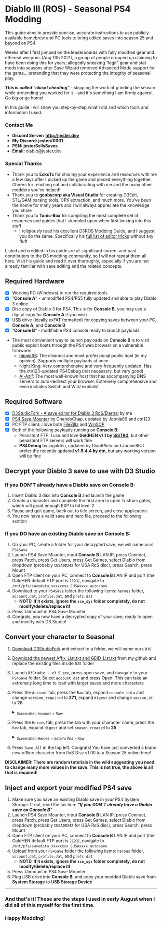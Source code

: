 [//]: # (Fuck you D-R-A-S-T-I-C: liar, drama queen, exhaustingly verbose, condescending, elitist piece of shit)
[//]: # (Fuck you TnuC_INC: jealous, angry, petty, drug addict. and you're slow af)
[//]: # (Fuck you VXDeviLsSonXV: thief, liar, leech, clout chaser, borderline talentless, drug addicted divorcee)
[//]: # (All of you nerds have been sweating over this shit for "7+ years." I did it better and faster, and you will not regain the #1 spots)

# Diablo III (ROS) - Seasonal PS4 Modding

This guide aims to provide concise, accurate instructions to use publicly available homebrew and PC tools to bring edited saves into season 25 and beyond on PS4.

Weeks after I first jumped on the leaderboards with fully modified gear and ethereal weapons (Aug 11th 2021), a group of people cropped up claiming to have been doing this for years; allegedly sneaking "legit" gear and stat mods into seasons after Save Wizard removed Advanced Mode support for the game... pretending that they were protecting the integrity of seasonal play.

***This is called "closet cheating"*** - skipping the work of grinding the season while pretending you worked for it - and it's something I am firmly against. Go big or go home!

In this guide I will show you step-by-step what I did and which tools and information I used.

### Contact Me

* **Discord Server:**   **http://jester.dev**
* **My Discord:**   **jester#0001**
* **PSN:**   **jesterSellsSaves**
* **Email:**   [diablo@jester.dev](mailto:diablo@jester.dev)
  
### Special Thanks
* Thank you to **EckoTc** for sharing your experience and resources with me a few days after I picked up the game and pieced everything together. Cheers for reaching out and collaborating with me and the many other modders you've helped!
* Thank you to **goobycorp aka Visual Studio** for creating D3Edit, STL/GAM parsing tools, CPK extraction, and much more. You've been the homie for many years and I will always appreciate the knowledge you share 
* Thank you to **Tonic-Box** for compiling the most complete set of resources and guides that I stumbled upon when first looking into this stuff
  * I religiously read his excellent [D3ROS Modding Guide](https://github.com/Tonic-Box/D3ROS-Modding-Guide), and I suggest you do the same. Specifically his [full list of editor tricks](https://github.com/Tonic-Box/D3ROS-Modding-Guide/tree/main/EditorTricks) without any fluff

Listed and credited in his guide are all significant current and past contributors to the D3 modding community, so I will not repeat them all here. Visit his guide and read it over thoroughly, especially if you are not already familiar with save editing and the related concepts.

## Required Hardware
- [x] Working PC (Windows) to run the required tools
- [x] "**Console A**" - unmodified PS4/PS5 fully updated and able to play Diablo 3 online
- [x] Disc copy of Diablo 3 for PS4. This is for **Console B**, you may use a digital copy for **Console A** if you wish
- [x] USB drive (ideally exFAT formatted) for copying saves between your PC, **Console A**, and **Console B**
- [x] "**Console B**" - modifiable PS4 console ready to launch payloads
* The most convenient way to launch payloads on **Console B** is to visit public exploit hosts through the PS4 web browser on a vulnerable firmware: 
  * [hippie68](https://hippie68.github.io/): The cleanest and most professional public host (in my opinion). Supports multiple payloads at once
  * [Night King](https://night-king-host.github.io/): Very comprehensive and very frequently updated. Has the ctn123-updated PS4Debug (not necessary, but very good)
  * [Al-Azif](https://cthugha.exploit.menu/): The most well-known host that has accompanying DNS servers to auto-redirect your browser. Extremely comprehensive and even includes Switch and WiiU exploits!

## Required Software
- [x] [D3StudioFork - A save editor for Diablo 3 RoS/Eternal](https://github.com/god-jester/D3StudioFork/releases/latest) by me
- [x] [PS4 Save Mounter](https://github.com/ctn123/Binary-Releases/releases/latest) by ChendoChap, updated by Joonie86 and ctn123
- [x] PC FTP client: I love both [FileZilla](https://filezilla-project.org/download.php?show_all=1) and [WinSCP](https://winscp.net/eng/download.php)
- [x] Both of the following payloads running on **Console B**:
  * Persistent FTP: I use and love **GoldHEN v1.1 by [SiSTR0](https://github.com/SiSTR0/SiSTR0)**, but other persistent FTP servers will work fine
  * **PS4Debug** by jogolden, updated by GiantPluto and Joonie86: I prefer the recently updated **v1.5.4.4 by ctn**, but any working version will be fine

## Decrypt your Diablo 3 save to use with D3 Studio
### If you DON'T already have a Diablo save on **Console B**:
1. Insert Diablo 3 disc into **Console B** and launch the game
2. Create a character and complete the first area to open Tristram gates, which will grant enough EXP to hit level 2
3. Pause and quit game, back out to title screen, and close application
4. You now have a valid save and hero file, proceed to the following section

### If you DO have an existing Diablo save on **Console B**:
1. On your PC, create a folder for your decrypted save, we will name ours `PS4Save`
2. Launch PS4 Save Mounter, input **Console B** LAN IP, press Connect, press Patch, press Get Users, press Get Games, select Diablo from dropdown (probably `CUSA00242` for USA RoS disc), press Search, press Mount
3. Open FTP client on your PC, connect to **Console B** LAN IP and port (the GoldHEN default FTP port is `2121`), navigate to `/mnt/pfs/savedata_xxxxxxxx_CUSAxxxx_autosave`
4. Download to your `PS4Save` folder the following items: `heroes` folder, `account.dat`, `profile.dat`, and `prefs.dat`
      * **NOTE: If it exists, ignore the `sce_sys` folder completely, do not modify/delete/replace it!**
5. Press Unmount in PS4 Save Mounter
6. Congrats, you now have a decrypted copy of your save, ready to open and modify with D3 Studio!

## Convert your character to Seasonal
1. [Download D3StudioFork](https://github.com/god-jester/D3StudioFork/releases/) and extract to a folder, we will name ours `D3S`
2. [Download the newest Affix_List.txt and GBID_List.txt](https://github.com/god-jester/D3ROS-Modding-Seasons/tree/main/D3Studio%20Lists) from my github and replace the existing files inside `D3S` folder
3. Launch `D3Studio - v3.5.exe`, press open save, and navigate to your `PS4Save` folder. Select `account.dat` and press Open. This can take an extremely long time to load with larger saves and more characters
4. Press the `Account` tab, press the `Raw` tab, expand `console_data` and change `version_required` to **271**, expand `digest` and change `season_id` to **25**
      <details>
      <summary><sub>Screenshot: Account > Raw</sub></summary>
        <img src="https://user-images.githubusercontent.com/90997402/134083334-cb60c1dd-04c0-4a19-96c7-9f5d5da7f552.png">
      </details>
      
5. Press the `Heroes` tab, press the tab with your character name, press the `Raw` tab, expand `digest` and set `season_created` to **25**
      <details>
      <summary><sub>Screenshot: Heroes > jester's Wiz > Raw</sub></summary>
      <img src="https://user-images.githubusercontent.com/90997402/134083370-4d13d12a-d1de-42d4-8558-7ff03e6b0084.png">
      </details>
      
6. Press `Save All` in the top left. Congrats! You have just converted a brand new offline character from RoS Disc v1.00 to a Season 25 online hero!
      
**DISCLAIMER: There are random tutorials in the wild suggesting you need to change many more values in the save. This is not true, the above is all that is required!**



## Inject and export your modified PS4 save
1. Make sure you have an existing Diablo save in your PS4 System Storage. If not, read the section: ***"If you DON'T already have a Diablo save on Console B"***
2. Launch PS4 Save Mounter, input **Console B** LAN IP, press Connect, press Patch, press Get Users, press Get Games, select Diablo from dropdown (probably `CUSA00242` for USA RoS disc), press Search, press Mount
3. Open FTP client on your PC, connect to **Console B** LAN IP and port (the GoldHEN default FTP port is `2121`), navigate to `/mnt/pfs/savedata_xxxxxxxx_CUSAxxxx_autosave`
4. Upload from your `PS4Save` folder the following items: `heroes` folder, `account.dat`, `profile.dat`, and `prefs.dat`
      * **NOTE: If it exists, ignore the `sce_sys` folder completely, do not modify/delete/replace it!**
5. Press Unmount in PS4 Save Mounter
9. Plug USB drive into **Console B**, and copy your modded Diablo save from **System Storage** to **USB Storage Device**

<hr>

### And that's it! These are the steps I used in early August when I did all of this myself for the first time.
### Happy Modding!

[//]: # (account_raw https://user-images.githubusercontent.com/90997402/134083334-cb60c1dd-04c0-4a19-96c7-9f5d5da7f552.png)
[//]: # (heroes_general https://user-images.githubusercontent.com/90997402/134083356-75063f32-0f8e-4baf-be5e-0ab1dcca930a.png)
[//]: # (heroes_raw https://user-images.githubusercontent.com/90997402/134083370-4d13d12a-d1de-42d4-8558-7ff03e6b0084.png)

